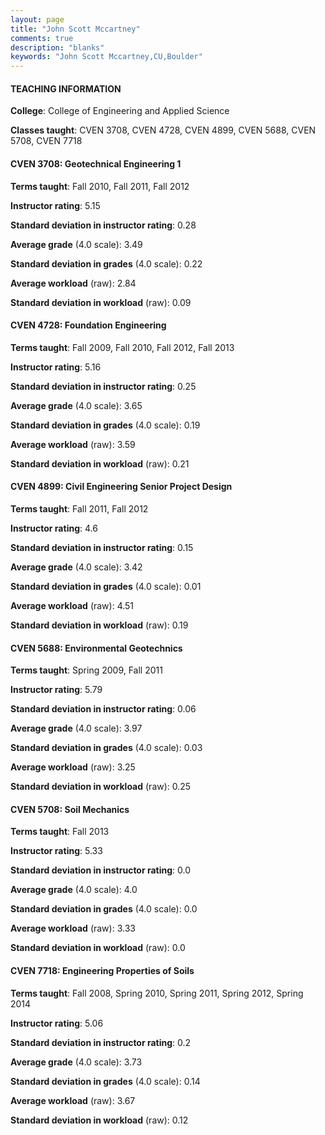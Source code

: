 ```yaml
---
layout: page
title: "John Scott Mccartney" 
comments: true
description: "blanks"
keywords: "John Scott Mccartney,CU,Boulder"
---
```

<head>
<script src="https://ajax.googleapis.com/ajax/libs/jquery/2.1.3/jquery.min.js"></script>
<script src="https://dl.dropboxusercontent.com/s/pc42nxpaw1ea4o9/highcharts.js?dl=0"></script>
<!-- <script src="../assets/js/highcharts.js"></script> -->
<style type="text/css">@font-face {
	font-family: "Bebas Neue";
	src: url(https://www.filehosting.org/file/details/544349/BebasNeue Regular.otf) format("opentype");
	}
	h1.Bebas { 
		font-family: "Bebas Neue", Verdana, Tahoma;
	}
</style>
</head>
	   
#### TEACHING INFORMATION

**College**: College of Engineering and Applied Science

**Classes taught**: CVEN 3708, CVEN 4728, CVEN 4899, CVEN 5688, CVEN 5708, CVEN 7718

#### CVEN 3708: Geotechnical Engineering 1

**Terms taught**: Fall 2010, Fall 2011, Fall 2012

**Instructor rating**: 5.15

**Standard deviation in instructor rating**: 0.28

**Average grade** (4.0 scale): 3.49

**Standard deviation in grades** (4.0 scale): 0.22

**Average workload** (raw): 2.84

**Standard deviation in workload** (raw): 0.09

#### CVEN 4728: Foundation Engineering

**Terms taught**: Fall 2009, Fall 2010, Fall 2012, Fall 2013

**Instructor rating**: 5.16

**Standard deviation in instructor rating**: 0.25

**Average grade** (4.0 scale): 3.65

**Standard deviation in grades** (4.0 scale): 0.19

**Average workload** (raw): 3.59

**Standard deviation in workload** (raw): 0.21

#### CVEN 4899: Civil Engineering Senior Project Design

**Terms taught**: Fall 2011, Fall 2012

**Instructor rating**: 4.6

**Standard deviation in instructor rating**: 0.15

**Average grade** (4.0 scale): 3.42

**Standard deviation in grades** (4.0 scale): 0.01

**Average workload** (raw): 4.51

**Standard deviation in workload** (raw): 0.19

#### CVEN 5688: Environmental Geotechnics

**Terms taught**: Spring 2009, Fall 2011

**Instructor rating**: 5.79

**Standard deviation in instructor rating**: 0.06

**Average grade** (4.0 scale): 3.97

**Standard deviation in grades** (4.0 scale): 0.03

**Average workload** (raw): 3.25

**Standard deviation in workload** (raw): 0.25

#### CVEN 5708: Soil Mechanics

**Terms taught**: Fall 2013

**Instructor rating**: 5.33

**Standard deviation in instructor rating**: 0.0

**Average grade** (4.0 scale): 4.0

**Standard deviation in grades** (4.0 scale): 0.0

**Average workload** (raw): 3.33

**Standard deviation in workload** (raw): 0.0

#### CVEN 7718: Engineering Properties of Soils

**Terms taught**: Fall 2008, Spring 2010, Spring 2011, Spring 2012, Spring 2014

**Instructor rating**: 5.06

**Standard deviation in instructor rating**: 0.2

**Average grade** (4.0 scale): 3.73

**Standard deviation in grades** (4.0 scale): 0.14

**Average workload** (raw): 3.67

**Standard deviation in workload** (raw): 0.12


